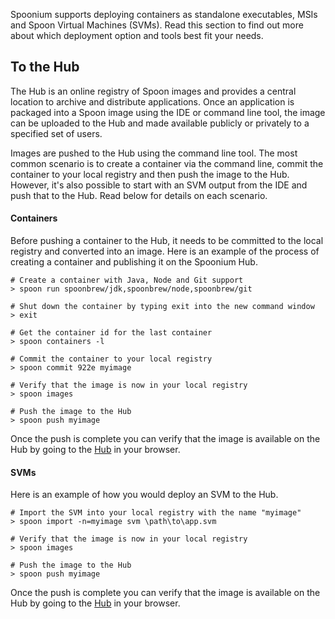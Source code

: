 Spoonium supports deploying containers as standalone executables, MSIs and Spoon Virtual Machines (SVMs). Read this section to find out more about which deployment option and tools best fit your needs.

## To the Hub

The Hub is an online registry of Spoon images and provides a central location to archive and distribute applications. Once an application is packaged into a Spoon image using the IDE or command line tool, the image can be uploaded to the Hub and made available publicly or privately to a specified set of users. 

Images are pushed to the Hub using the command line tool. The most common scenario is to create a container via the command line, commit the container to your local registry and then push the image to the Hub. However, it's also possible to start with an SVM output from the IDE and push that to the Hub. Read below for details on each scenario.

#### Containers

Before pushing a container to the Hub, it needs to be committed to the local registry and converted into an image. Here is an example of the process of creating a container and publishing it on the Spoonium Hub.

```
# Create a container with Java, Node and Git support
> spoon run spoonbrew/jdk,spoonbrew/node,spoonbrew/git

# Shut down the container by typing exit into the new command window
> exit

# Get the container id for the last container
> spoon containers -l

# Commit the container to your local registry
> spoon commit 922e myimage

# Verify that the image is now in your local registry
> spoon images

# Push the image to the Hub
> spoon push myimage
```

Once the push is complete you can verify that the image is available on the Hub by going to the [Hub](/hub) in your browser.

#### SVMs

Here is an example of how you would deploy an SVM to the Hub.

```
# Import the SVM into your local registry with the name "myimage"
> spoon import -n=myimage svm \path\to\app.svm

# Verify that the image is now in your local registry
> spoon images

# Push the image to the Hub
> spoon push myimage
```
Once the push is complete you can verify that the image is available on the Hub by going to the [Hub](/hub) in your browser.